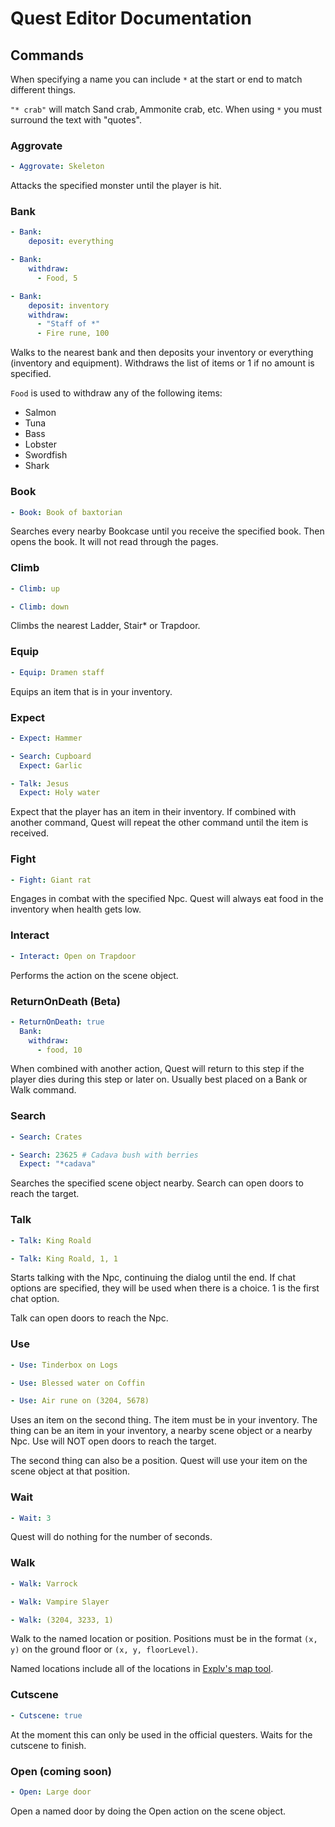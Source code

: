 # Quest Editor Documentation

## Commands

When specifying a name you can include `*` at the start or end to match different things.

`"* crab"` will match Sand crab, Ammonite crab, etc. When using `*` you must surround the text with "quotes".

### Aggrovate

```YAML
- Aggrovate: Skeleton
```

Attacks the specified monster until the player is hit.

### Bank

```YAML
- Bank:
    deposit: everything
```

```YAML
- Bank:
    withdraw:
      - Food, 5
```

```YAML
- Bank:
    deposit: inventory
    withdraw:
      - "Staff of *"
      - Fire rune, 100
```

Walks to the nearest bank and then deposits your inventory or everything (inventory and equipment).
Withdraws the list of items or 1 if no amount is specified.

`Food` is used to withdraw any of the following items:

* Salmon
* Tuna
* Bass
* Lobster
* Swordfish
* Shark

### Book

```YAML
- Book: Book of baxtorian
```

Searches every nearby Bookcase until you receive the specified book. Then opens the book. It will not read through the pages.

### Climb

```YAML
- Climb: up
```

```YAML
- Climb: down
```

Climbs the nearest Ladder, Stair* or Trapdoor.

### Equip

```YAML
- Equip: Dramen staff
```

Equips an item that is in your inventory.

### Expect

```YAML
- Expect: Hammer
```

```YAML
- Search: Cupboard
  Expect: Garlic
```

```YAML
- Talk: Jesus
  Expect: Holy water
```

Expect that the player has an item in their inventory. If combined with another command, Quest will repeat the other command until the item is received.

### Fight

```YAML
- Fight: Giant rat
```

Engages in combat with the specified Npc. Quest will always eat food in the inventory when health gets low.

### Interact

```YAML
- Interact: Open on Trapdoor
```

Performs the action on the scene object.

### ReturnOnDeath (Beta)

```YAML
- ReturnOnDeath: true
  Bank:
    withdraw:
      - food, 10
```

When combined with another action, Quest will return to this step if the player dies during this step or later on. Usually best placed on a Bank or Walk command.

### Search

```YAML
- Search: Crates
```

```YAML
- Search: 23625 # Cadava bush with berries
  Expect: "*cadava"
```

Searches the specified scene object nearby. Search can open doors to reach the target.

### Talk

```YAML
- Talk: King Roald
```

```YAML
- Talk: King Roald, 1, 1
```

Starts talking with the Npc, continuing the dialog until the end. If chat options are specified, they will be used when there is a choice. 1 is the first chat option.

Talk can open doors to reach the Npc.

### Use

```YAML
- Use: Tinderbox on Logs
```

```YAML
- Use: Blessed water on Coffin
```

```YAML
- Use: Air rune on (3204, 5678)
```

Uses an item on the second thing. The item must be in your inventory. The thing can be an item in your inventory, a nearby scene object or a nearby Npc. Use will NOT open doors to reach the target.

The second thing can also be a position. Quest will use your item on the scene object at that position.

### Wait

```YAML
- Wait: 3
```

Quest will do nothing for the number of seconds.

### Walk

```YAML
- Walk: Varrock
```

```YAML
- Walk: Vampire Slayer
```

```YAML
- Walk: (3204, 3233, 1)
```

Walk to the named location or position. Positions must be in the format `(x, y)` on the ground floor or `(x, y, floorLevel)`.

Named locations include all of the locations in [Explv's map tool](https://explv.github.io/).

### Cutscene

```YAML
- Cutscene: true
```

At the moment this can only be used in the official questers. Waits for the cutscene to finish.

### Open (coming soon)

```YAML
- Open: Large door
```

Open a named door by doing the Open action on the scene object.
